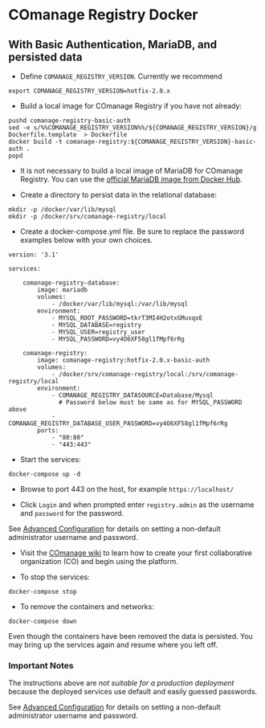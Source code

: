 <!--
COmanage Registry Docker documentation

Portions licensed to the University Corporation for Advanced Internet
Development, Inc. ("UCAID") under one or more contributor license agreements.
See the NOTICE file distributed with this work for additional information
regarding copyright ownership.

UCAID licenses this file to you under the Apache License, Version 2.0
(the "License"); you may not use this file except in compliance with the
License. You may obtain a copy of the License at:

http://www.apache.org/licenses/LICENSE-2.0

Unless required by applicable law or agreed to in writing, software
distributed under the License is distributed on an "AS IS" BASIS,
WITHOUT WARRANTIES OR CONDITIONS OF ANY KIND, either express or implied.
See the License for the specific language governing permissions and
limitations under the License.
-->

# COmanage Registry Docker
## With Basic Authentication, MariaDB, and persisted data

* Define `COMANAGE_REGISTRY_VERSION`. Currently we recommend

```
export COMANAGE_REGISTRY_VERSION=hotfix-2.0.x
```

* Build a local image for COmanage Registry if you have not already:

```
pushd comanage-registry-basic-auth
sed -e s/%%COMANAGE_REGISTRY_VERSION%%/${COMANAGE_REGISTRY_VERSION}/g Dockerfile.template  > Dockerfile
docker build -t comanage-registry:${COMANAGE_REGISTRY_VERSION}-basic-auth .
popd
```

* It is not necessary to build a local image of MariaDB for COmanage Registry. You can
use the [official MariaDB image from Docker Hub](https://hub.docker.com/_/mariadb/).


* Create a directory to persist data in the relational database:
```
mkdir -p /docker/var/lib/mysql
mkdir -p /docker/srv/comanage-registry/local
```

* Create a docker-compose.yml file. Be sure to replace the password examples
below with your own choices.
```
version: '3.1'

services:

    comanage-registry-database:
        image: mariadb
        volumes:
            - /docker/var/lib/mysql:/var/lib/mysql
        environment:
            - MYSQL_ROOT_PASSWORD=tkrT3MI4H2otxGMuxqoE
            - MYSQL_DATABASE=registry
            - MYSQL_USER=registry_user
            - MYSQL_PASSWORD=vy4O6XF58gl1fMpf6rRg

    comanage-registry:
        image: comanage-registry:hotfix-2.0.x-basic-auth
        volumes:
            - /docker/srv/comanage-registry/local:/srv/comanage-registry/local
        environment:
            - COMANAGE_REGISTRY_DATASOURCE=Database/Mysql
              # Password below must be same as for MYSQL_PASSWORD above
            - COMANAGE_REGISTRY_DATABASE_USER_PASSWORD=vy4O6XF58gl1fMpf6rRg
        ports:
            - "80:80"
            - "443:443"
```

* Start the services:
```
docker-compose up -d
```

* Browse to port 443 on the host, for example `https://localhost/`

* Click `Login` and when prompted enter `registry.admin` as the username and `password`
for the password.

See [Advanced Configuration](./advanced-configuration.md) 
for details on setting a non-default administrator username and password.

* Visit the [COmanage wiki](https://spaces.internet2.edu/display/COmanage/Setting+Up+Your+First+CO)
to learn how to create your first collaborative organization (CO) and begin using
the platform.

* To stop the services:
```
docker-compose stop
```

* To remove the containers and networks:
```
docker-compose down
```

Even though the containers have been removed the data is persisted. You may
bring up the services again and resume where you left off.

### Important Notes
The instructions above are *not suitable for a production deployment* 
because the deployed services use default and easily guessed passwords.

See [Advanced Configuration](./advanced-configuration.md) 
for details on setting a non-default administrator username and password.
